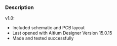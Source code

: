 ### Description

v1.0:
- Included schematic and PCB layout
- Last opened with Altium Designer Version 15.0.15
- Made and tested successfully